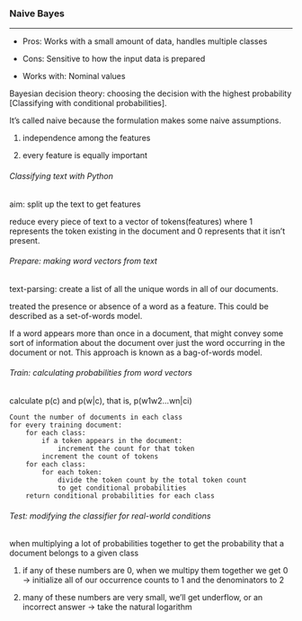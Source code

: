 ### Naive Bayes
---

- Pros: Works with a small amount of data, handles multiple classes  

- Cons: Sensitive to how the input data is prepared  - Works with: Nominal values

Bayesian decision theory: choosing the decision with the highest probability [Classifying with conditional probabilities].  

It’s called naive because the formulation makes some naive assumptions.

1. independence among the features
2. every feature is equally important###### Classifying text with Python
aim: split up the text to get features
reduce every piece of text to a vector of tokens(features) where 1 represents the token existing in the document and 0 represents that it isn’t present.  ###### Prepare: making word vectors from text

text-parsing: create a list of all the unique words in all of our documents.

treated the presence or absence of a word as a feature. This could be described as a set-of-words model.  

If a word appears more than once in a document, that might convey some sort of information about the document over just the word occurring in the document or not. This approach is known as a bag-of-words model. 
###### Train: calculating probabilities from word vectors

calculate p(c) and p(w|c), that is, p(w1w2...wn|ci)
    Count the number of documents in each class    for every training document:
        for each class:
            if a token appears in the document:
                increment the count for that token
            increment the count of tokens
        for each class:
            for each token:
                divide the token count by the total token count 
                to get conditional probabilities
        return conditional probabilities for each class    
###### Test: modifying the classifier for real-world conditions

when multiplying a lot of probabilities together to get the probability that a document belongs to a given class

1. if any of these numbers are 0, when we multipy them together we get 0
   -> initialize all of our occurrence counts to 1 and the denominators 
   to 2


2. many of these numbers are very small, we’ll get underflow, or an 
   incorrect answer -> take the natural logarithm
